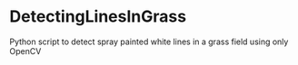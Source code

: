 # DetectingLinesInGrass
Python script to detect spray painted white lines in a grass field using only OpenCV
